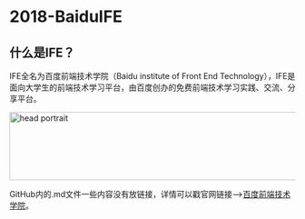 # 2018-BaiduIFE

## 什么是IFE？

IFE全名为百度前端技术学院（Baidu institute of Front End Technology），IFE是面向大学生的前端技术学习平台，由百度创办的免费前端技术学习实践、交流、分享平台。

<img src="http://ife.baidu.com/2018/asset/common/img/logo_a3b4064.png" width="560px" height="120px" alt="head portrait" title="This is my head portrait in github. "/>

GitHub内的.md文件一些内容没有放链接，详情可以戳官网链接——>[百度前端技术学院](http://ife.baidu.com/)。